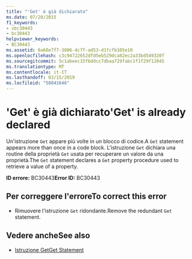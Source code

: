 ```yaml
---
title: "'Get' è già dichiarato"
ms.date: 07/20/2015
f1_keywords:
- vbc30443
- bc30443
helpviewer_keywords:
- BC30443
ms.assetid: 6a68e7f7-3006-4c7f-ad53-d1fcfb105e10
ms.openlocfilehash: c3c94722652dfd5eb529dca82ec2a33bd549320f
ms.sourcegitcommit: 5c1abeec15fbddcc7dbaa729fabc1f1f29f12045
ms.translationtype: MT
ms.contentlocale: it-IT
ms.lasthandoff: 03/15/2019
ms.locfileid: "58041646"
---
```

# <a name="get-is-already-declared"></a><span data-ttu-id="5416e-102">'Get' è già dichiarato</span><span class="sxs-lookup"><span data-stu-id="5416e-102">'Get' is already declared</span></span>
<span data-ttu-id="5416e-103">Un'istruzione `Get` appare più volte in un blocco di codice.</span><span class="sxs-lookup"><span data-stu-id="5416e-103">A `Get` statement appears more than once in a code block.</span></span> <span data-ttu-id="5416e-104">L'istruzione `Get` dichiara una routine della proprietà `Get` usata per recuperare un valore da una proprietà.</span><span class="sxs-lookup"><span data-stu-id="5416e-104">The `Get` statement declares a `Get` property procedure used to retrieve a value of a property.</span></span>  
  
 <span data-ttu-id="5416e-105">**ID errore:** BC30443</span><span class="sxs-lookup"><span data-stu-id="5416e-105">**Error ID:** BC30443</span></span>  
  
## <a name="to-correct-this-error"></a><span data-ttu-id="5416e-106">Per correggere l'errore</span><span class="sxs-lookup"><span data-stu-id="5416e-106">To correct this error</span></span>  
  
-   <span data-ttu-id="5416e-107">Rimuovere l'istruzione `Get` ridondante.</span><span class="sxs-lookup"><span data-stu-id="5416e-107">Remove the redundant `Get` statement.</span></span>  
  
## <a name="see-also"></a><span data-ttu-id="5416e-108">Vedere anche</span><span class="sxs-lookup"><span data-stu-id="5416e-108">See also</span></span>

- [<span data-ttu-id="5416e-109">Istruzione Get</span><span class="sxs-lookup"><span data-stu-id="5416e-109">Get Statement</span></span>](../../visual-basic/language-reference/statements/get-statement.md)
